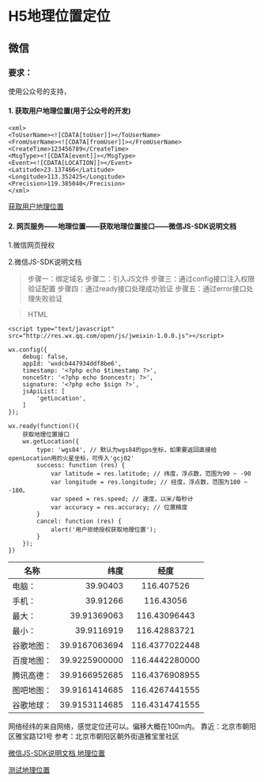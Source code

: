 # H5地理位置定位

## 微信

### 要求：
使用公众号的支持，

#### 1. 获取用户地理位置(用于公众号的开发)

```
<xml>
<ToUserName><![CDATA[toUser]]></ToUserName>
<FromUserName><![CDATA[fromUser]]></FromUserName>
<CreateTime>123456789</CreateTime>
<MsgType><![CDATA[event]]></MsgType>
<Event><![CDATA[LOCATION]]></Event>
<Latitude>23.137466</Latitude>
<Longitude>113.352425</Longitude>
<Precision>119.385040</Precision>
</xml>
```
[获取用户地理位置](https://mp.weixin.qq.com/wiki?t=resource/res_main&id=mp1421140841&token=&lang=zh_CN "")

#### 2. 网页服务——地理位置——获取地理位置接口——微信JS-SDK说明文档

1.微信网页授权

2.微信JS-SDK说明文档
>步骤一：绑定域名
步骤二：引入JS文件
步骤三：通过config接口注入权限验证配置
步骤四：通过ready接口处理成功验证
步骤五：通过error接口处理失败验证


>HTML

```
<script type="text/javascript" src="http://res.wx.qq.com/open/js/jweixin-1.0.0.js"></script>

wx.config({
    debug: false,
    appId: 'wxdcb447934ddf8be6',
    timestamp: '<?php echo $timestamp ?>',
    nonceStr: '<?php echo $noncestr; ?>',
    signature: '<?php echo $sign ?>',
    jsApiList: [
        'getLocation',
    ]
});

wx.ready(function(){
	获取地理位置接口
	wx.getLocation({
	    type: 'wgs84', // 默认为wgs84的gps坐标，如果要返回直接给openLocation用的火星坐标，可传入'gcj02'
	    success: function (res) {
	        var latitude = res.latitude; // 纬度，浮点数，范围为90 ~ -90
	        var longitude = res.longitude; // 经度，浮点数，范围为180 ~ -180。
	        var speed = res.speed; // 速度，以米/每秒计
	        var accuracy = res.accuracy; // 位置精度
	    }
	    cancel: function (res) {
			alert('用户拒绝授权获取地理位置');
	    }
	});
})

```

| 名称        | 纬度   |  经度  |
| --------   | -----:  | :----:  |
| 电脑：    | 39.90403      | 116.407526      |
| 手机：    | 39.91266      | 116.43056       |
| 最大：    | 39.91369063   | 116.43096443    |
| 最小：    | 39.9116919    | 116.42883721    |
| 谷歌地图：| 39.9167063694 | 116.4377022448  |
| 百度地图：| 39.9225900000 | 116.4442280000  |
| 腾讯高德：| 39.9166952685 | 116.4376908955  |
| 图吧地图：| 39.9161414685 | 116.4267441555  |
| 谷歌地球：| 39.9153114685 | 116.4314741555  |

网络经纬的来自网络，感觉定位还可以。偏移大概在100m内。
靠近：北京市朝阳区雅宝路121号
参考：北京市朝阳区朝外街道雅宝里社区

[微信JS-SDK说明文档 地理位置](https://mp.weixin.qq.com/wiki?t=resource/res_main&id=mp1421141115&token=&lang=zh_CN "")

[测试地理位置](http://203.195.235.76/jssdk/#menu-location "")
